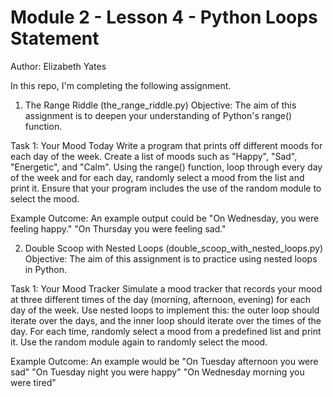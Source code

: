 # Module 2 - Lesson 4 - Python Loops Statement
Author: Elizabeth Yates

In this repo, I'm completing the following assignment. 

1. The Range Riddle (the_range_riddle.py)
Objective: The aim of this assignment is to deepen your understanding of Python's range() function.

Task 1: Your Mood Today Write a program that prints off different moods for each day of the week. Create a list of moods such as "Happy", "Sad", "Energetic", and "Calm". Using the range() function, loop through every day of the week and for each day, randomly select a mood from the list and print it. Ensure that your program includes the use of the random module to select the mood.

Example Outcome: An example output could be "On Wednesday, you were feeling happy." "On Thursday you were feeling sad."

2. Double Scoop with Nested Loops (double_scoop_with_nested_loops.py)
Objective: The aim of this assignment is to practice using nested loops in Python.

Task 1: Your Mood Tracker Simulate a mood tracker that records your mood at three different times of the day (morning, afternoon, evening) for each day of the week. Use nested loops to implement this: the outer loop should iterate over the days, and the inner loop should iterate over the times of the day. For each time, randomly select a mood from a predefined list and print it. Use the random module again to randomly select the mood.

Example Outcome: An example would be "On Tuesday afternoon you were sad" "On Tuesday night you were happy" "On Wednesday morning you were tired"
